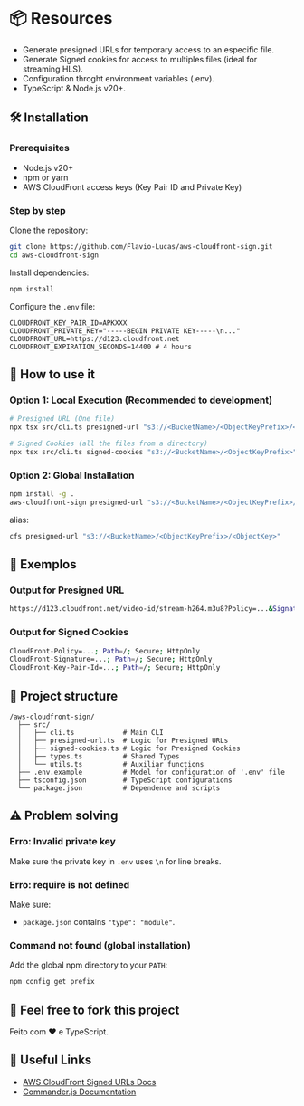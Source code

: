 # 📦 Resources

- Generate presigned URLs for temporary access to an especific file.
- Generate Signed cookies for access to multiples files (ideal for streaming HLS).
- Configuration throght environment variables (.env).
- TypeScript & Node.js v20+.

## 🛠 Installation

### Prerequisites

- Node.js v20+
- npm or yarn
- AWS CloudFront access keys (Key Pair ID and Private Key)

### Step by step

Clone the repository:

```bash
git clone https://github.com/Flavio-Lucas/aws-cloudfront-sign.git
cd aws-cloudfront-sign
```

Install dependencies:

```bash
npm install
```

Configure the `.env` file:

```env
CLOUDFRONT_KEY_PAIR_ID=APKXXX
CLOUDFRONT_PRIVATE_KEY="-----BEGIN PRIVATE KEY-----\n..."
CLOUDFRONT_URL=https://d123.cloudfront.net
CLOUDFRONT_EXPIRATION_SECONDS=14400 # 4 hours
```

## 🚀 How to use it

### Option 1: Local Execution (Recommended to development)

```bash
# Presigned URL (One file)
npx tsx src/cli.ts presigned-url "s3://<BucketName>/<ObjectKeyPrefix>/<ObjectKey>"

# Signed Cookies (all the files from a directory)
npx tsx src/cli.ts signed-cookies "s3://<BucketName>/<ObjectKeyPrefix>"
```

### Option 2: Global Installation

```bash
npm install -g .
aws-cloudfront-sign presigned-url "s3://<BucketName>/<ObjectKeyPrefix>/<ObjectKey>"
```
alias:
```bash
cfs presigned-url "s3://<BucketName>/<ObjectKeyPrefix>/<ObjectKey>"
```

## 📌 Exemplos

### Output for Presigned URL

```bash
https://d123.cloudfront.net/video-id/stream-h264.m3u8?Policy=...&Signature=...&Key-Pair-Id=...
```

### Output for Signed Cookies

```bash
CloudFront-Policy=...; Path=/; Secure; HttpOnly
CloudFront-Signature=...; Path=/; Secure; HttpOnly
CloudFront-Key-Pair-Id=...; Path=/; Secure; HttpOnly
```

## 🧩 Project structure

```
/aws-cloudfront-sign/
  ├── src/
  │   ├── cli.ts            # Main CLI
  │   ├── presigned-url.ts  # Logic for Presigned URLs
  │   ├── signed-cookies.ts # Logic for Presigned Cookies
  │   ├── types.ts          # Shared Types
  │   └── utils.ts          # Auxiliar functions
  ├── .env.example          # Model for configuration of '.env' file
  ├── tsconfig.json         # TypeScript configurations
  └── package.json          # Dependence and scripts
```

## ⚠️ Problem solving

### Erro: Invalid private key
Make sure the private key in `.env` uses `\n` for line breaks.

### Erro: require is not defined
Make sure:

- `package.json` contains `"type": "module"`.

### Command not found (global installation)
Add the global npm directory to your `PATH`:

```bash
npm config get prefix
```

## 📄 Feel free to fork this project

Feito com ❤️ e TypeScript.

## 🔗 Useful Links

- [AWS CloudFront Signed URLs Docs](https://docs.aws.amazon.com/AmazonCloudFront/latest/DeveloperGuide/private-content-signed-urls.html)
- [Commander.js Documentation](https://github.com/tj/commander.js)

